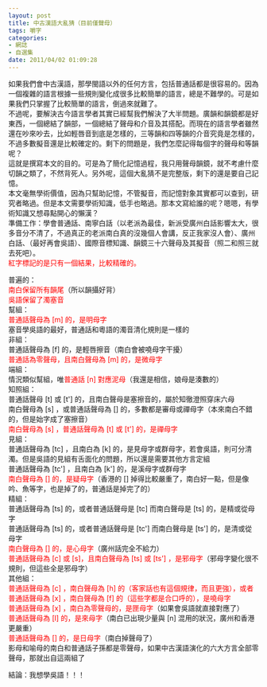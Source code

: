 ```yaml
---
layout: post
title: 中古漢語大亂猜（目前僅聲母）
tags: 嚼字
categories:
- 網誌
- 自選集
date: 2011/04/02 01:09:28
---
```

如果我們會中古漢語，那學閩語以外的任何方言，包括普通話都是很容易的。因為一個複雜的語言根據一些規則變化成很多比較簡單的語言，總是不難學的。可是如果我們只掌握了比較簡單的語言，倒過來就難了。  
不過呢，要解決古今語言學者其實已經幫我們解決了大半問題。廣韻和韻鏡都是好東西，一個總結了韻部，一個總結了聲母和介音及其搭配。而現在的語言學者雖然還在吵來吵去，比如輕唇音到底是怎樣的，三等韻和四等韻的介音究竟是怎樣的，不過多數擬音還是比較確定的。剩下的問題是，我們怎麼記得每個字的聲母和等韻呢？  
這就是撰寫本文的目的。可是為了簡化記憶過程，我只用聲母韻鏡，就不考慮什麼切韻之類了，不然背死人。另外呢，這個大亂猜不是完整版，剩下的還是要自己記憶。  
本文毫無學術價值，因為只幫助記憶，不管擬音，而記憶對象其實都可以查到，研究者略過。但是本文需要學術知識，低手也略過。那本文寫給誰的呢？嗯嗯，有學術知識又想尋點開心的懶漢？  
準備工作：學會普通話、南寧白話（以老派為最佳，新派受廣州白話影響太大，很多音分不清了，不過真正的老派南白真的沒幾個人會講，反正我家沒人會）、廣州白話、（最好再會吳語）、國際音標知識、韻鏡三十六聲母及其擬音（照二和照三就去死吧）。  
<span style="color: #ff0000;">紅字標記的是只有一個結果，比較精確的。</span>  

普遍的：  
<span style="color: #ff0000;">南白保留所有韻尾</span>（所以韻攝好背）  
<span style="color: #ff0000;">吳語保留了濁塞音</span>  
幫組：  
<span style="color: #ff0000;">普通話聲母為 [m] 的，是明母字</span>  
塞音學吳語的最好，普通話和粵語的濁音清化規則是一樣的  
非組：  
普通話聲母為 [f] 的，是輕唇擦音（南白會被嘵母字干擾）  
<span style="color: #ff0000;">普通話為零聲母，且南白聲母為 [m] 的，是微母字</span>  
端組：  
情況類似幫組，唯<span style="color: #ff0000;">普通話 [n] 對應泥母</span>（我還是相信，娘母是湊數的）  
知照組：  
普通話聲母 [t] 或 [t'] 的，且南白聲母是塞擦音的，屬於知徹澄照穿床六母  
南白聲母為 [s] ，或普通話聲母為 [] 的，多數都是審母或禪母字（本來南白不錯的，但是始字成了塞擦音）  
<span style="color: #ff0000;">南白聲母為 [s] ，普通話聲母為 [t] 或 [t'] 的，是禪母字</span>  
見組：  
普通話聲母為 [tc] ，且南白為 [k] 的，是見母字或群母字，若會吳語，則可分清濁。但是吳語的見組有舌面化的問題，所以還是需要其他方言定組  
普通話聲母為 [tc'] ，且南白為 [k'] 的，是溪母字或群母字  
<span style="color: #ff0000;">南白聲母為 [] 的，是疑母字</span>（香港的 [] 掉得比較嚴重了，南白好一點，但是像吟、魚等字，也是掉了的，普通話是掉完了的）  
精組：  
普通話聲母為 [ts] 的，或者普通話聲母是 [tc] 而南白聲母是 [ts] 的，是精或從母字  
普通話聲母為 [ts] 的，或者普通話聲母是 [tc'] 而南白聲母是 [ts'] 的，是清或從母字  
<span style="color: #ff0000;">南白聲母為 [] 的，是心母字</span>（廣州話完全不給力）  
<span style="color: #ff0000;">普通話聲母為 [c] 或 [s]，且南白聲母為 [ts] 或 [ts'] ，是邪母字</span>（邪母字變化很不規則，但這些全是邪母字）  
其他組：  
<span style="color: #ff0000;">普通話聲母為 [c] ，南白聲母為 [h] 的（客家話也有這個規律，而且更強），或者普通話聲母為 [x] ，南白聲母為 [f] 的（這些字都是合口呼的），是嘵母字</span>  
<span style="color: #ff0000;">普通話聲母為 [x] ，南白為零聲母的，是匣母字</span>（如果會吳語就直接對應了）  
<span style="color: #ff0000;">普通話聲母為 [l] 的，是來母字</span>（南白已出現少量與 [n] 混用的狀況，廣州和香港更嚴重）  
<span style="color: #ff0000;">普通話聲母為 [] 的，是日母字</span>（南白掉聲母了）  
影母和喻母的南白和普通話子孫都是零聲母，如果中古漢語演化的六大方言全部零聲母，那就出自這兩組了  

結論：我想學吳語！！！